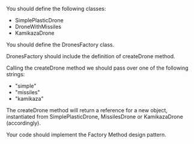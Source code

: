You should define the following classes: 
* SimplePlasticDrone
* DroneWithMissiles
* KamikazaDrone

You should define the DronesFactory class.

DronesFactory should include the definition of createDrone method.

Calling the createDrone method we should pass over one of the following strings:
* "simple"
* "missiles"
* "kamikaza"

The createDrone method will return a reference for a new object, instantiated from SimplePlasticDrone, MissilesDrone or KamikazaDrone (accordingly).

Your code should implement the Factory Method design pattern. 